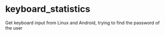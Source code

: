 # keyboard_statistics
Get keyboard input from Linux and Android, trying to find the password of the user

